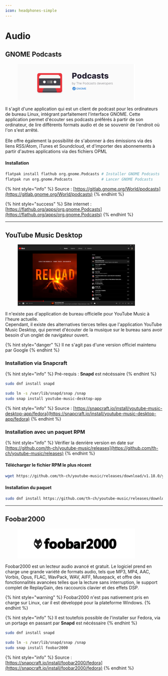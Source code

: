 ```yaml
---
icon: headphones-simple
---
```


# Audio

## GNOME Podcasts

<figure><img src="../../../.gitbook/assets/gnomepodcasts.png" alt="" width="375"><figcaption></figcaption></figure>

Il s'agit d'une application qui est un client de podcast pour les ordinateurs de bureau Linux, intégrant parfaitement l'interface GNOME. Cette application permet d'écouter ses podcasts préférés à partir de son ordinateur, de lire différents formats audio et de se souvenir de l'endroit où l'on s'est arrêté.\
\
Elle offre également la possibilité de s'abonner à des émissions via des liens RSS/Atom, iTunes et Soundcloud, et d'importer des abonnements à partir d'autres applications via des fichiers OPML

#### Installation

```bash
flatpak install flathub org.gnome.Podcasts # Installer GNOME Podcasts
flatpak run org.gnome.Podcasts             # Lancer GNOME Podcasts
```

{% hint style="info" %}
Source : [https://gitlab.gnome.org/World/podcasts](https://gitlab.gnome.org/World/podcasts)
{% endhint %}

{% hint style="success" %}
Site internet : [https://flathub.org/apps/org.gnome.Podcasts](https://flathub.org/apps/org.gnome.Podcasts)
{% endhint %}

***

## YouTube Music Desktop

<figure><img src="../../../.gitbook/assets/ytmusic.png" alt="" width="375"><figcaption></figcaption></figure>

Il n'existe pas d'application de bureau officielle pour YouTube Music à l'heure actuelle.\
Cependant, il existe des alternatives tierces telles que l'application YouTube Music Desktop, qui permet d'écouter de la musique sur le bureau sans avoir besoin d'un onglet de navigateur ouvert.

{% hint style="danger" %}
Il ne s'agit pas d'une version officiel maintenu par Google
{% endhint %}

### Installation via Snapcraft

{% hint style="info" %}
Pré-requis : **Snapd** est nécéssaire
{% endhint %}

```bash
sudo dnf install snapd
```

```bash
sudo ln -s /var/lib/snapd/snap /snap
sudo snap install youtube-music-desktop-app
```

{% hint style="info" %}
Source : [https://snapcraft.io/install/youtube-music-desktop-app/fedora](https://snapcraft.io/install/youtube-music-desktop-app/fedora)
{% endhint %}

### Installation avec un paquet RPM

{% hint style="info" %}
Vérifier la denrière version en date sur [https://github.com/th-ch/youtube-music/releases](https://github.com/th-ch/youtube-music/releases)
{% endhint %}

#### Télécharger le fichier RPM le plus récent

```bash
wget https://github.com/th-ch/youtube-music/releases/download/v1.18.0/youtube-music-1.18.0.x86_64.rpm
```

#### Installation du paquet

```bash
sudo dnf install https://github.com/th-ch/youtube-music/releases/download/v1.18.0/youtube-music-1.18.0.x86_64.rpm
```

***

## Foobar2000

<figure><img src="../../../.gitbook/assets/foobar-logo-final.jpg" alt="" width="375"><figcaption></figcaption></figure>

Foobar2000 est un lecteur audio avancé et gratuit. Le logiciel prend en charge une grande variété de formats audio, tels que MP3, MP4, AAC, Vorbis, Opus, FLAC, WavPack, WAV, AIFF, Musepack, et offre des fonctionnalités avancées telles que la lecture sans interruption, le support complet de ReplayGain, des raccourcis clavier et des effets DSP.

{% hint style="warning" %}
Foobar2000 n'est pas nativement pris en charge sur Linux, car il est développé pour la plateforme Windows.
{% endhint %}

{% hint style="info" %}
Il est toutefois possible de l'installer sur Fedora, via un portage en passant par **Snapd** est nécéssaire
{% endhint %}

```bash
sudo dnf install snapd
```

```bash
sudo ln -s /var/lib/snapd/snap /snap
sudo snap install foobar2000
```

{% hint style="info" %}
Source : [https://snapcraft.io/install/foobar2000/fedora](https://snapcraft.io/install/foobar2000/fedora)
{% endhint %}
